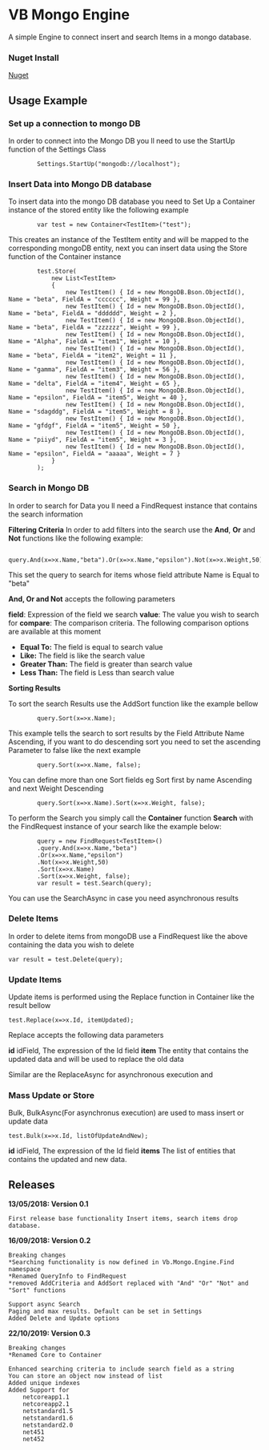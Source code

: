 # VB Mongo Engine

A simple Engine to connect insert and search Items in a mongo database.

### Nuget Install
[Nuget](https://www.nuget.org/packages/Vb.Mongo.Engine)

## Usage Example

### Set up a connection to mongo DB
In order to connect into the Mongo DB you ll need to use the StartUp function of the Settings Class

            Settings.StartUp("mongodb://localhost");

### Insert Data into Mongo DB database

To insert data into the mongo DB database you need to Set Up a Container instance of the stored entity like the following example

            var test = new Container<TestItem>("test");
This creates an instance of the TestItem entity and will be mapped to the corresponding mongoDB entity, next you can insert data using the Store function of the Container instance

            test.Store(
                new List<TestItem>
                {
                    new TestItem() { Id = new MongoDB.Bson.ObjectId(), Name = "beta", FieldA = "cccccc", Weight = 99 },
                    new TestItem() { Id = new MongoDB.Bson.ObjectId(), Name = "beta", FieldA = "dddddd", Weight = 2 },
                    new TestItem() { Id = new MongoDB.Bson.ObjectId(), Name = "beta", FieldA = "zzzzzz", Weight = 99 },
                    new TestItem() { Id = new MongoDB.Bson.ObjectId(), Name = "Alpha", FieldA = "item1", Weight = 10 },
                    new TestItem() { Id = new MongoDB.Bson.ObjectId(), Name = "beta", FieldA = "item2", Weight = 11 },
                    new TestItem() { Id = new MongoDB.Bson.ObjectId(), Name = "gamma", FieldA = "item3", Weight = 56 },
                    new TestItem() { Id = new MongoDB.Bson.ObjectId(), Name = "delta", FieldA = "item4", Weight = 65 },
                    new TestItem() { Id = new MongoDB.Bson.ObjectId(), Name = "epsilon", FieldA = "item5", Weight = 40 },
                    new TestItem() { Id = new MongoDB.Bson.ObjectId(), Name = "sdagddg", FieldA = "item5", Weight = 8 },
                    new TestItem() { Id = new MongoDB.Bson.ObjectId(), Name = "gfdgf", FieldA = "item5", Weight = 50 },
                    new TestItem() { Id = new MongoDB.Bson.ObjectId(), Name = "piiyd", FieldA = "item5", Weight = 3 },
                    new TestItem() { Id = new MongoDB.Bson.ObjectId(), Name = "epsilon", FieldA = "aaaaa", Weight = 7 }
                }
            );


### Search in Mongo DB


In order to search for Data you ll need a FindRequest instance that contains the search information

**Filtering Criteria**
In order to add filters into the search use the **And**, **Or** and **Not** functions like the following
example:

            query.And(x=>x.Name,"beta").Or(x=>x.Name,"epsilon").Not(x=>x.Weight,50);

This set the query to search for items whose field attribute Name is Equal to "beta"

**And, Or and Not** accepts the following parameters

**field**: Expression of the field we search
**value**: The value you wish to search for
**compare**: The comparison criteria. The following comparison options are available at this moment
+ **Equal To:** The field is equal to search value
+ **Like:** The field is like the search value
+ **Greater Than:** The field is greater than search value
+ **Less Than:** The field is Less than search value

**Sorting Results**

To sort the search Results use the AddSort function like the example bellow

            query.Sort(x=>x.Name);
This example tells the search to sort results by the Field Attribute Name Ascending, if you want to do descending sort you need to set the ascending Parameter to false like the next example

            query.Sort(x=>x.Name, false);

You can define more than one Sort fields eg Sort first by name Ascending and next Weight Descending

            query.Sort(x=>x.Name).Sort(x=>x.Weight, false);

To perform the Search you simply call the **Container** function **Search** with the FindRequest instance of your search like the example below:

            query = new FindRequest<TestItem>()
            .query.And(x=>x.Name,"beta")
            .Or(x=>x.Name,"epsilon")
            .Not(x=>x.Weight,50)
            .Sort(x=>x.Name)
            .Sort(x=>x.Weight, false);
            var result = test.Search(query);
            
You can use the SearchAsync in case you need asynchronous results 

### Delete Items

In order to delete items from mongoDB use a FindRequest like the above containing the data you wish to delete

	var result = test.Delete(query);

### Update Items
Update items is performed using the Replace function in Container like the result bellow

	test.Replace(x=>x.Id, itemUpdated);

Replace accepts the following data parameters

**id** idField, The expression of the Id field
**item** The entity that contains the updated data and will be used to replace the old data

Similar are the ReplaceAsync for asynchronous execution and
### Mass Update or Store
Bulk, BulkAsync(For asynchronus execution) are used to mass insert or update data 

	test.Bulk(x=>x.Id, listOfUpdateAndNew);
	
**id** idField, The expression of the Id field
**items** The list of entities that contains the updated and new data.

## Releases

**13/05/2018: Version 0.1**

	First release base functionality Insert items, search items drop database.

**16/09/2018: Version 0.2**

	Breaking changes
	*Searching functionality is now defined in Vb.Mongo.Engine.Find namespace
	*Renamed QueryInfo to FindRequest
    *removed AddCriteria and AddSort replaced with "And" "Or" "Not" and "Sort" functions 

	Support async Search
	Paging and max results. Default can be set in Settings
	Added Delete and Update options
    
**22/10/2019: Version 0.3**

	Breaking changes
	*Renamed Core to Container
    
	Enhanced searching criteria to include search field as a string
	You can store an object now instead of list
	Added unique indexes
	Added Support for
        netcoreapp1.1
        netcoreapp2.1
        netstandard1.5
        netstandard1.6
        netstandard2.0
        net451
        net452